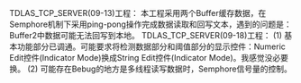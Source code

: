 TDLAS_TCP_SERVER(09-13)工程：
	本工程采用两个Buffer缓存数据，在Semphore机制下采用ping-pong操作完成数据读取和回写文本，遇到的问题是：Buffer2中数据可能无法回写到本地。
TDLAS_TCP_SERVER(09-18)工程：
	(1) 基本功能部分已调通。可能要求将检测数据部分和阈值部分的显示控件：Numeric Edit控件(Indicator Mode)换成String Edit控件(Indicator Mode)。我感觉没必要换。
	(2) 可能存在Bebug的地方是多线程读写数据时，Semphore信号量的控制。
